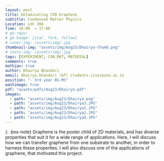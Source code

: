 ```yaml
---
layout: post
title: Delaminating CVD Graphene
subtitle: Condensed Matter Physics
Location: LHC 304
Time: 16:00  → 17:00
# gh-repo:
# gh-badge: [star, fork, follow]
# cover-img: /assets/img/.jpg
thumbnail-img: "assets/img/Aug23/Dhairya-thumb.png"
# share-img: /assets/img/.jpg
tags: [EXPERIMENT, CON_MAT, MATERIAL]
comments: true
mathjax: true
author: Dhairya Bhandari
email: dhairya.bhandari (AT) students.iiserpune.ac.in
position: "- 3rd year BS-MS"
wantimage: true
pdf: "assets/pdfs/Aug23/Dhairya.pdf"
images:
  - path: "assets/img/Aug23/Dhairya.png"
  - path: "assets/img/Aug23/Dhairya3.JPG"
  - path: "assets/img/Aug23/Dhairya1.JPG"
  - path: "assets/img/Aug23/Dhairya2.JPG"
  - path: "assets/img/Aug23/Dhairya4.JPG"
---
```

{: .box-note}
Graphene is the poster child of 2D materials, and has diverse properties that suit it for a wide range of applications. Here, I will discuss how we can transfer graphene from one substrate to another, in order to harness these properties. I will also discuss one of the applications of graphene, that motivated this project.